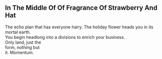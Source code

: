 In The Middle Of Of Fragrance Of Strawberry And Hat
---------------------------------------------------
The echo plan that has everyone hairy. The holiday flower heads you in its mortal earth.  
You begin headlong into a divisions to enrich your business.  
Only land, just the  
form, nothing but  
it. Momentum.  
